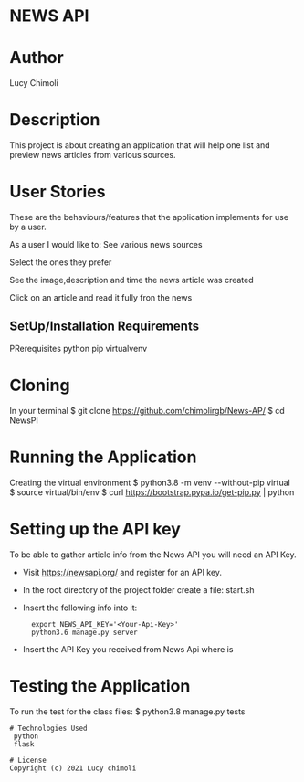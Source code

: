 # NEWS API

# Author
Lucy Chimoli

# Description
This project is about creating  an application that will help one list and preview news articles from various sources.   

# User Stories
These are the behaviours/features that the application implements for use by a user.

As a user I would like to:
 See various news sources

 Select the ones they prefer

 See the image,description and time the news article was created
 
Click on an article and read it fully fron the news

## SetUp/Installation Requirements
PRerequisites
python
pip
virtualvenv

# Cloning
In your terminal
 $ git clone https://github.com/chimolirgb/News-AP/
$ cd NewsPI

# Running the Application
 Creating the virtual environment
$ python3.8 -m venv --without-pip virtual
  $ source virtual/bin/env
  $ curl https://bootstrap.pypa.io/get-pip.py | python

  # Setting up the API key
   To be able to gather article info from the News API you will need an API Key.

  * Visit https://newsapi.org/ and register for an API key.
  * In the root directory of the project folder create a file: start.sh
  * Insert the following info into it:

          export NEWS_API_KEY='<Your-Api-Key>'
          python3.6 manage.py server

  * Insert the API Key you received from News Api where <Your-Api-Key> is

  # Testing the Application
   To run the test for the class files:
    $ python3.8 manage.py tests

    # Technologies Used
     python
     flask

    # License
    Copyright (c) 2021 Lucy chimoli



